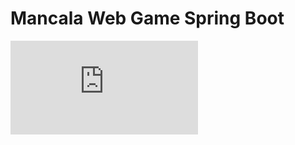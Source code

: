 # Mancala Web Game Spring Boot

![Mancala Doc](https://github.com/ashrafsarhan/mancala/blob/master/doc/mancala.pdf)
